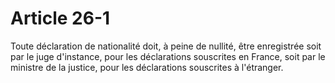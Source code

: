 # Article 26-1

Toute déclaration de nationalité doit, à peine de nullité, être enregistrée soit par le juge d'instance, pour les déclarations souscrites en France, soit par le ministre de la justice, pour les déclarations souscrites à l'étranger.
